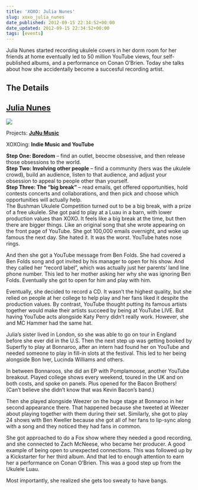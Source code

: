 ```yaml
---
title: 'XOXO: Julia Nunes'
slug: xoxo_julia_nunes
date_published: 2012-09-15 22:34:52+00:00
date_updated: 2012-09-15 22:34:52+00:00
tags: [events]
---
```

Julia Nunes started recording ukulele covers in her dorm room for her friends at home eventually led to 50 million YouTube views, four self-published albums, and a performance on Conan O’Brien. Today she talks about how she accidentally become a succesful recording artist.

## The Details

## [Julia Nunes](https://twitter.com/JuliaNunes)

![](https://cdn.glitch.global/c4e475b2-a54e-47e0-973c-ed0bd1b46262/-3-1_normal.jpg?v=1670738617352)

Projects: **[JuNu Music](http://www.junumusic.com/)**

XOXOing: **Indie Music and YouTube**

**Step One: Boredom** – find an outlet, beocme obsessive, and then release those obsessions to the world.  
**Step Two: Involving other people** – find a community (hers was the ukulele crowd), build an audience, listen to that audience, and adjust your obsession to appeal to people other than yourself.  
**Step Three: The “big break”** – read emails, get offered opportunities, hold contests concerts and collaborations, and then pick and choose which opportunities will actually help.  
The Bushman Ukulele Competition turned out to be a big break, with a prize of a free ukulele. She got paid to play at a Luau in a barn, with lower production values than XOXO. It feels like a big break at the time, but then there are bigger things. Like an original song that she wrote appearing on the front page of YouTube. She got 100,000 emails overnight, and woke up famous the next day. She hated it. It was the worst. YouTube hates nose rings.  

And then she got a YouTube message from Ben Folds. She had covered a Ben Folds song and got invited by his manager to open for his show. And they called her “record label”, which was actually just her parents’ land line phone number. This led to her mother asking her why she was ignoring Ben Folds. Eventually she got to open for him and play with him.  

Eventually, she decided to record a CD. It wasn’t the highest quality, but she relied on people at her college to help play and her fans liked it despite the production values. By contrast, YouTube thought putting its famous artists together would make their artists succeed by being at YouTube LIVE. But having YouTube acts alongside Katy Perry didn’t really work. However, she and MC Hammer had the same hat.  

Julia’s sister lived in London, so she was able to go on tour in England before she ever did in the U.S. Then the next step up was getting booked by Superfly to play at Bonnaroo, after an intern had found her on YouTube and needed someone to play in fill-in slots at the festival. This led to her being alongside Bon Iver, Lucinda Williams and others.  

In between Bonnaroos, she did an EP with Pomplamoose, another YouTube breakout. Played college shows every weekend, toured in the UK and on both costs, and spoke on panels. Plus opened for the Bacon Brothers! (Can’t believe she didn’t know that was Kevin Bacon’s band.)  

Then she played alongside Weezer on the huge stage at Bonnaroo in her second appearance there. That happened because she tweeted at Weezer about playing together with them during their set. Similarly, she got to play 24 shows with Ben Kweller because she got all of her fans to lip-sync along with a song and they noticed they had fans in common.  

She got approached to do a Fox show where they needed a good recording, and she connected to Zach McNeese, who became her producer. A good example of being open to unexpected connections. This was followed up by a Kickstarter for her third album. And that led to enough attention to earn her a performance on Conan O’Brien. This was a good step up from the Ukulele Luau.  

Most importantly, she realized she gets too sweaty to have bangs.
